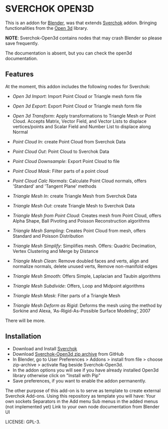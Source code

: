 SVERCHOK OPEN3D
===============

This is an addon for [Blender][1], was that extends [Sverchok][2]
addon. Bringing functionalities from the [Open 3d][7] library.

**NOTE**: Sverchok-Open3d contains nodes that may crash Blender so please save frequently.

The documentation is absent, but you can check the open3d documentation.

Features
--------

At the moment, this addon includes the following nodes for Sverchok:

* *Open 3d Import*: Import Point Cloud or Triangle mesh form file
* *Open 3d Export*: Export Point Cloud or Triangle mesh form file
* *Open 3d Transform*: Apply transformations to Triangle Mesh or Point Cloud. Accepts Matrix, Vector Field, and Vector Lists to displace vertices/points and Scalar Field and Number List to displace along Normal

* *Point Cloud In*: create Point Cloud from Sverchok Data
* *Point Cloud Out*: Point Cloud to Sverchok Data
* *Point Cloud Downsample*: Export Point Cloud to file
* *Point Cloud Mask*: Filter parts of a point cloud
* *Point Cloud Calc Normals*: Calculate Point Cloud normals, offers 'Standard' and 'Tangent Plane' methods

* *Triangle Mesh In*: create Triangle Mesh from Sverchok Data
* *Triangle Mesh Out*: create Triangle Mesh to Sverchok Data
* *Triangle Mesh from Point Cloud*: Creates mesh from Point Cloud, offers Alpha Shape, Ball Pivoting and Poisson Reconstruction algorithms
* *Triangle Mesh Sampling*: Creates Point Cloud from mesh, offers Standard and Poisson Distribution
* *Triangle Mesh Simplify*: Simplifies mesh. Offers: Quadric Decimation, Vertex Clustering and Merge by Distance
* *Triangle Mesh Clean*: Remove doubled faces and verts, align and normalize normals, delete unused verts, Remove non-manifold edges
* *Triangle Mesh Smooth*: Offers Simple, Laplacian and  Taubin algorithms
* *Triangle Mesh Subdivide*: Offers, Loop and Midpoint algorithms
* *Triangle Mesh Mask*: Filter parts of a Triangle Mesh
* *Triangle Mesh Deform as Rigid*: Deforms the mesh using the method by Sorkine and Alexa, ‘As-Rigid-As-Possible Surface Modeling’, 2007


There will be more.

Installation
------------

* Download and Install [Sverchok][2]
* Download [Sverchok-Open3d zip archive][4] from GitHub
* In Blender, go to User Preferences > Addons > install from file > choose
  zip-archive > activate flag beside Sverchok-Open3d.
* In the addon options you will see if you have already installed Open3d library otherwise click on "Install with Pip"
* Save preferences, if you want to enable the addon permanently.

The other purpose of this add-on is to serve as template to create external Sverchok Add-ons.
Using this repository as template you will have:
Your own sockets
Separators in the Add menu
Sub menus in the added menus (not implemented yet)
Link to your own node documentation from Blender UI


LICENSE: GPL-3.

[1]: http://blender.org
[2]: https://github.com/nortikin/sverchok
[4]: https://github.com/vicdoval/sverchok-open3d/archive/master.zip
[6]: https://github.com/nortikin/sverchok/wiki/Dependencies
[7]: http://www.open3d.org/
